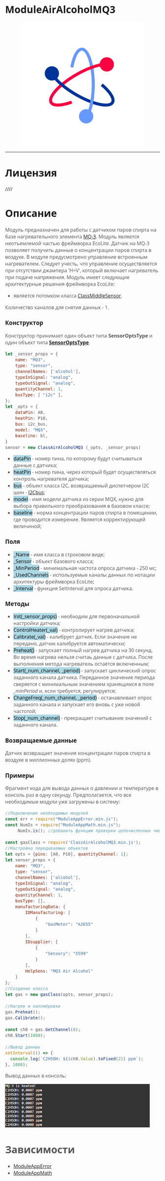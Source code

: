 <div style = "font-family: 'Open Sans', sans-serif; font-size: 16px">

# ModuleAirAlcoholMQ3
<p align="center">
  <img src="./res/logo.png" width="400" title="hover text">
</p>

-----------------

# Лицензия
////

# Описание
<div style = "color: #555">

Модуль предназначен для работы с датчиком паров спирта на базе нагревательного элемента [MQ-3](https://github.com/Konkery/ModuleAirAlcoholMQ3/blob/main/res/MQ3_datasheet.pdf). Модуль является неотъемлемой частью фреймворка EcoLite. Датчик на MQ-3 позволяет получить данные о концентрации паров спирта в воздухе. В модуле предусмотрено управление встроенным нагревателем. Следует учесть, что управление осуществляется при отсутствии джампера 'H=V', который включает нагреватель при подаче напряжения. Модуль имеет следующие архитектурные решения фреймворка EcoLite:
- является потомком класса [ClassMiddleSensor](https://github.com/Konkery/ModuleSensorArchitecture/blob/main/README.md).
 
Количество каналов для снятия данных - 1.
</div>

### Конструктор
<div style = "color: #555">

Конструктор принимает один объект типа **SensorOptsType** и один объект типа [**SensorOptsType**](https://github.com/Konkery/ModuleSensorArchitecture/blob/main/README.md).
```js
let _sensor_props = {
    name: "MQ3",
    type: "sensor",
    channelNames: ['alcohol'],
    typeInSignal: "analog",
    typeOutSignal: "analog",
    quantityChannel: 1,
    busType: [ "i2c" ],
};
let _opts = {
    dataPin: A0,
    heatPin: P10,
    bus: i2c_bus,
    model: "MQ3",
    baseline: bl,
}
sensor = new ClassAirAlcoholMQ3 (_opts, _sensor_props)
```
- <mark style="background-color: lightblue">dataPin</mark> - номер пина, по которому будут считываться данные с датчика;
- <mark style="background-color: lightblue">heatPin</mark> - номер пина, через который будет осуществляться контроль нагревателя датчика;
- <mark style="background-color: lightblue">bus</mark> - объект класса I2C, возвращаемый диспетчером I2C шин - [I2Cbus](https://github.com/Konkery/ModuleBaseI2CBus/blob/main/README.md);
- <mark style="background-color: lightblue">model</mark> - имя модели датчика из серии MQX, нужно для выбора правильного преобразования в базовом классе;
- <mark style="background-color: lightblue">baseline</mark> - норма концентрации паров спирта в помещении, где проводится измерение. Является корректирующей величиной;
</div>

### Поля
<div style = "color: #555">

- <mark style="background-color: lightblue">_Name</mark> - имя класса в строковом виде;
- <mark style="background-color: lightblue">_Sensor</mark> - объект базового класса;
- <mark style="background-color: lightblue">_MinPeriod</mark> - минимальная частота опроса датчика - 250 мс;
- <mark style="background-color: lightblue">_UsedChannels</mark> - используемые каналы данных по нотации архитектуры фреймворка EcoLite;
- <mark style="background-color: lightblue">_Interval</mark> - функция SetInterval для опроса датчика.
</div>

### Методы
<div style = "color: #555">

- <mark style="background-color: lightblue">Init(_sensor_props)</mark> - необходим для первоначальной настройки датчика;
- <mark style="background-color: lightblue">ControlHeater(_val)</mark> - контролирует нагрев датчика;
- <mark style="background-color: lightblue">Calibrate(_val)</mark> - калибрует датчик. Если значение не передано, датчик калибруется автоматически;
- <mark style="background-color: lightblue">Preheat()</mark> - запускает полный нагрев датчика на 30 секунд. Во время нагрева нельзя считаь данные с датчика. После выполнения метода нагреватель остаётся включенным;
- <mark style="background-color: lightblue">Start(_num_channel, _period)</mark> - запускает циклический опрос заданного канала датчика. Переданное значение периода сверяется с минимальным значением хранящимся в поле *_minPeriod* и, если требуется, регулируется;
- <mark style="background-color: lightblue">ChangeFreq(_num_channel, _period)</mark> - останавливает опрос заданного канала и запускает его вновь с уже новой частотой;
- <mark style="background-color: lightblue">Stop(_num_channel)</mark> - прекращает считывание значений с заданного канала.
</div>

### Возвращаемые данные
<div style = "color: #555">

Датчик возвращает значения концентрации паров спирта в воздухе в миллионных долях (ppm).
</div>


### Примеры
<div style = "color: #555">

Фрагмент кода для вывода данных о давлении и температуре в консоль раз в одну секунду. Предполагается, что все необходимые модули уже загружены в систему:
```js
//Подключение необходимых модулей
const err = require("ModuleAppError.min.js");
const NumIs = require("ModuleAppMath.min.js");
     NumIs.is(); //добавить функцию проверки целочисленных чисел в Number

const gasClass = require('ClassAirAlcoholMQ3.min.js');
//Настройка передаваемых объектов
let opts = {pins: [A0, P10], quantityChannel: 1};
let sensor_props = {
    name: "MQ3",
    type: "sensor",
    channelNames: ['alcohol'],
    typeInSignal: "analog",
    typeOutSignal: "analog",
    quantityChannel: 1,
    busType: [],
    manufacturingData: {
        IDManufacturing: [
            {
                "GasMeter": "A2655"
            }
        ],
        IDsupplier: [
            {
                "Sensory": "5599"
            }
        ],
        HelpSens: "MQ3 Air Alcohol"
    }
};
//Создание класса
let gas = new gasClass(opts, sensor_props);

//Нагрев и каллибровка
gas.Preheat();
gas.Calibrate();

const ch0 = gas.GetChannel(0);
ch0.Start(1000);

//Вывод данных
setInterval(() => {
  console.log(`C2H5OH: ${(ch0.Value).toFixed(2)} ppm`);
}, 1000);

```
Вывод данных в консоль:
<p align="left">
  <img src="./res/output.png" title="hover text">
</p>
<div>

# Зависимости
- [ModuleAppError](https://github.com/Konkery/ModuleAppError/blob/main/README.md)
- [ModuleAppMath](https://github.com/Konkery/ModuleAppMath/blob/main/README.md)
</div>
